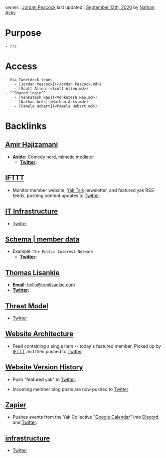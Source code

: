 owner:: [Jordan Peacock](<Jordan Peacock.md>)
last updated:: [September 13th, 2020](<September 13th, 2020.md>) by [Nathan Acks](<Nathan Acks.md>)
# Purpose
    - ???
# Access
    - Via Tweetdeck teams
        - [Jordan Peacock](<Jordan Peacock.md>)
        - [Scott Allen](<Scott Allen.md>)
    - ^^Shared login^^
        - [Venkatesh Rao](<Venkatesh Rao.md>)
        - [Nathan Acks](<Nathan Acks.md>)
        - [Pamela Hobart](<Pamela Hobart.md>)

# Backlinks
## [Amir Hajizamani](<Amir Hajizamani.md>)
- **[Aside](<Aside.md>):** Comedy nerd, mimetic mediator
    - **[Twitter](<Twitter.md>):**

## [IFTTT](<IFTTT.md>)
- Monitor member website, [Yak Talk](<Yak Talk.md>) newsletter, and featured yak RSS feeds, pushing content updates to [Twitter](<Twitter.md>).

## [IT Infrastructure](<IT Infrastructure.md>)
- [Twitter](<Twitter.md>)

## [Schema | member data](<Schema | member data.md>)
- Example: `The Public Interest Network`
    - **[Twitter](<Twitter.md>):**

## [Thomas Lisankie](<Thomas Lisankie.md>)
- **[Email](<Email.md>):** hello@tomlisankie.com
- **[Twitter](<Twitter.md>):**

## [Threat Model](<Threat Model.md>)
- [Twitter](<Twitter.md>)

## [Website Architecture](<Website Architecture.md>)
- Feed containing a single item -- today's featured member. Picked up by [IFTTT](<IFTTT.md>) and then pushed to [Twitter](<Twitter.md>).

## [Website Version History](<Website Version History.md>)
- Push "featured yak" to [Twitter](<Twitter.md>).

- Incoming member blog posts are now pushed to [Twitter](<Twitter.md>)

## [Zapier](<Zapier.md>)
- Pushes events from the Yak Collective "[Google Calendar](https://calendar.google.com/calendar/embed?src=o995m43173bpslmhh49nmrp5i4%40group.calendar.google.com)" into [Discord](<Discord.md>) and [Twitter](<Twitter.md>).

## [infrastructure](<infrastructure.md>)
- [Twitter](<Twitter.md>)

